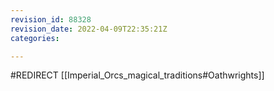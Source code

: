 ```yaml
---
revision_id: 88328
revision_date: 2022-04-09T22:35:21Z
categories:

---
```


#REDIRECT [[Imperial_Orcs_magical_traditions#Oathwrights]]